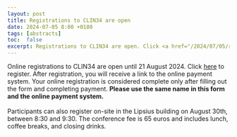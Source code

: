 ```yaml
---
layout: post
title: Registrations to CLIN34 are open
date: 2024-07-05 8:00 +0100
tags: [abstracts]
toc:  false
excerpt: Registrations to CLIN34 are open. Click <a href="/2024/07/05/registration-open/">here</a> to register. Please note that registration closes on 15 August 2024.
---
```

<div>
Online registrations to CLIN34 are open until 21 August 2024. Click <a href="https://docs.google.com/forms/d/1k6OIpiuQNGu_xGr6X7opxAI1pdDm0F2S1-Ujx0KO1zA">here</a> to register. After registration, you will receive a link to the online payment system. Your online registration is considered complete only after filling out the form and completing payment. <b>Please use the same name in this form and the online payment system.</b> <br><br> Participants can also register on-site in the Lipsius building on August 30th, between 8:30 and 9:30. The conference fee is 65 euros and includes lunch, coffee breaks, and closing drinks.
</div>